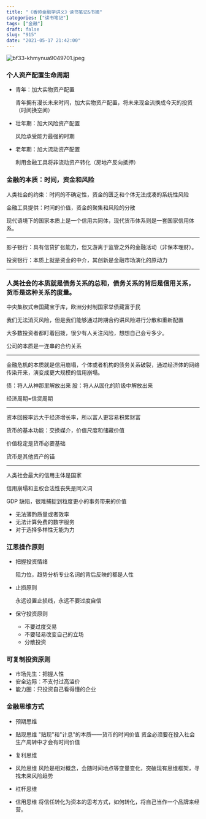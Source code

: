 ```yaml
---
title: "《香帅金融学讲义》读书笔记&书摘"
categories: ["读书笔记"]
tags: ["金融"]
draft: false
slug: "915"
date: "2021-05-17 21:42:00"
---
```


![bf33-khmynua9049701.jpeg](https://zhangchen915.com/usr/uploads/2021/05/671283781.jpeg)

### 个人资产配置生命周期

- 青年：加大实物资产配置

  青年拥有漫长未来时间，加大实物资产配置，将未来现金流换成今天的投资（时间换空间）

- 壮年期：加大风险资产配置

  风险承受能力最强的时期

- 老年期：加大流动资产配置

  利用金融工具将非流动资产转化（房地产反向抵押）



### 金融的本质：时间，资金和风险

人类社会的约束：时间的不确定性，资金的匮乏和个体无法成凑的系统性风险

金融工具提供：时间的价值，资金的聚集和风险的分散



现代语境下的国家本质上是一个信用共同体，现代货币体系则是一套国家信用体系。

---

影子银行：具有信贷扩张能力，但又游离于监管之外的金融活动（非保本理财）。


投资银行：本质上就是资金的中介，其创新是金融市场演化的原动力


---

### 人类社会的本质就是债务关系的总和，债务关系的背后是信用关系，货币是这种关系的度量。

中央集权式帝国藏宝于库，欧洲分封制国家举债藏富于民


我们无法消灭风险，但是我们能够通过跨期合约讲风险进行分散和重新配置

大多数投资者都盯着回拨，很少有人关注风险，想想自己会亏多少。

公司的本质是一连串的合约关系

---

金融危机的本质就是信用崩塌，个体或者机构的债务关系破裂，通过经济体的网络传染开来，演变成更大规模的信用崩塌。

债：将人从神那里解放出来
股：将人从固化的阶级中解放出来


经济周期=信贷周期

---

资本回报率远大于经济增长率，所以富人更容易积累财富

货币的基本功能：交换媒介，价值尺度和储藏价值

价值稳定是货币必要基础

货币是其他资产的锚

---

人类社会最大的信用主体是国家

信用崩塌和主权合法性丧失是同义词



GDP 缺陷，很难捕捉到粒度更小的事务带来的价值

- 无法薄酌质量或者效率
- 无法计算免费的数字服务
- 对于选择多样性无能为力



### 江恩操作原则

- 把握投资情绪

  阻力位，趋势分析专业名词的背后反映的都是人性

- 止损原则

  永远设置止损线，永远不要过度自信

- 保守投资原则

  - 不要过度交易
  - 不要轻易改变自己的立场
  - 分散投资



### 可复制投资原则

- 市场先生：把握人性
- 安全边际：不支付过高溢价
- 能力圈：只投资自己看得懂的企业


### 金融思维方式

- 预期思维
- 贴现思维
	"贴现"和"计息"的本质——货币的时间价值
	资金必须要在投入社会生产周转中才会有时间价值

- 复利思维
- 风险思维
  风险是相对概念，会随时间地点等变量变化，突破现有思维框架，寻找未来风险趋势

- 杠杆思维

- 信用思维
   将信任转化为资本的思考方式，如何转化，将自己当作一个品牌来经营。
